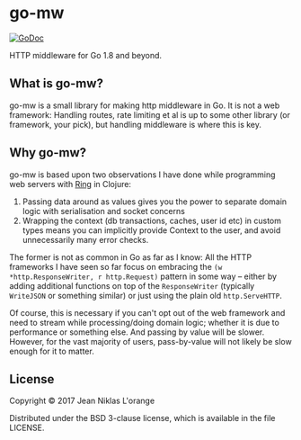 # go-mw

[![GoDoc](https://godoc.org/github.com/hyPiRion/go-mw?status.svg)](https://godoc.org/github.com/hyPiRion/go-mw)

HTTP middleware for Go 1.8 and beyond.

## What is go-mw?

go-mw is a small library for making http middleware in Go. It is not a web
framework: Handling routes, rate limiting et al is up to some other library (or
framework, your pick), but handling middleware is where this is key.

## Why go-mw?

go-mw is based upon two observations I have done while programming web servers
with [Ring](https://github.com/ring-clojure/ring) in Clojure:

1. Passing data around as values gives you the power to separate domain logic
   with serialisation and socket concerns
2. Wrapping the context (db transactions, caches, user id etc) in custom types
   means you can implicitly provide Context to the user, and avoid unnecessarily
   many error checks.

The former is not as common in Go as far as I know: All the HTTP frameworks I
have seen so far focus on embracing the `(w *http.ResponseWriter, r
http.Request)` pattern in some way – either by adding additional functions on
top of the `ResponseWriter` (typically `WriteJSON` or something similar) or just
using the plain old `http.ServeHTTP`.

Of course, this is necessary if you can't opt out of the web framework and need
to stream while processing/doing domain logic; whether it is due to performance
or something else. And passing by value will be slower. However, for the vast
majority of users, pass-by-value will not likely be slow enough for it to
matter.

## License

Copyright © 2017 Jean Niklas L'orange

Distributed under the BSD 3-clause license, which is available in the file
LICENSE.
